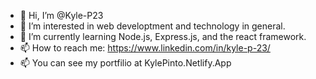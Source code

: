 - 👋 Hi, I’m @Kyle-P23
- 👀 I’m interested in web developtment and technology in general.
- 🌱 I’m currently learning Node.js, Express.js, and the react framework.
- 📫 How to reach me: https://www.linkedin.com/in/kyle-p-23/
- 📫 You can see my portfilio at KylePinto.Netlify.App

<!---
Kyle-P23/Kyle-P23 is a ✨ special ✨ repository because its `README.md` (this file) appears on your GitHub profile.
You can click the Preview link to take a look at your changes.
--->
